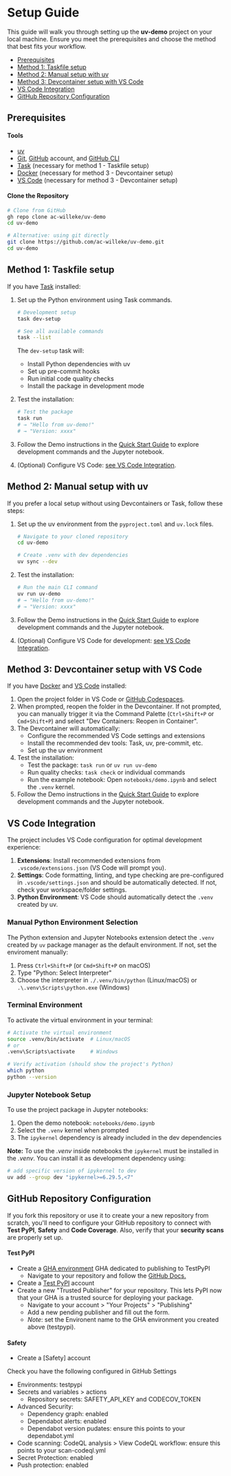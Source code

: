 # Setup Guide

<!--TODO:
[ ] review the whole guide
[ ] add a section for how to use this as a template for new projects.
-->

This guide will walk you through setting up the **uv-demo** project on your local machine. Ensure you meet the prerequisites and choose the method that best fits your workflow.

- [Prerequisites](#prerequisites)
- [Method 1: Taskfile setup](#method-1-taskfile-setup)
- [Method 2: Manual setup with uv](#method-2-manual-setup-with-uv)
- [Method 3: Devcontainer setup with VS Code](#method-3-devcontainer-setup-with-vs-code)
- [VS Code Integration](#vs-code-integration)
- [GitHub Repository Configuration](#github-repository-configuration)

## Prerequisites

#### Tools

- [uv](https://docs.astral.sh/uv/installation/)
- [Git](https://git-scm.com/), [GitHub](https://github.com/) account, and [GitHub CLI](https://cli.github.com/)
- [Task](https://taskfile.dev/installation/) (necessary for method 1 - Taskfile setup)
- [Docker](https://docs.docker.com/engine/install/) (necessary for method 3 - Devcontainer setup)
- [VS Code](https://code.visualstudio.com/) (necessary for method 3 - Devcontainer setup)

#### Clone the Repository

```bash
# Clone from GitHub
gh repo clone ac-willeke/uv-demo
cd uv-demo

# Alternative: using git directly
git clone https://github.com/ac-willeke/uv-demo.git
cd uv-demo
```

## Method 1: Taskfile setup

If you have [Task](https://taskfile.dev/installation/) installed:

1. Set up the Python environment using Task commands.

    ```bash
    # Development setup
    task dev-setup

    # See all available commands
    task --list
    ```

    The `dev-setup` task will:
    - Install Python dependencies with uv
    - Set up pre-commit hooks
    - Run initial code quality checks
    - Install the package in development mode

2. Test the installation:

    ```bash
    # Test the package
    task run
    # → "Hello from uv-demo!"
    # → "Version: xxxx"
    ```

3. Follow the Demo instructions in the [Quick Start Guide](./demo-quickstart.md) to explore development commands and the Jupyter notebook.

4. (Optional) Configure VS Code: [see VS Code Integration](#vs-code-integration).


## Method 2: Manual setup with uv

If you prefer a local setup without using Devcontainers or Task, follow these steps:

1. Set up the uv environment from the `pyproject.toml` and `uv.lock` files.

    ```bash
    # Navigate to your cloned repository
    cd uv-demo

    # Create .venv with dev dependencies
    uv sync --dev
    ```

2. Test the installation:

    ```bash
    # Run the main CLI command
    uv run uv-demo
    # → "Hello from uv-demo!"
    # → "Version: xxxx"
    ```

3. Follow the Demo instructions in the [Quick Start Guide](./demo-quickstart.md) to explore development commands and the Jupyter notebook.

4. (Optional) Configure VS Code for development: [see VS Code Integration](#vs-code-integration).

## Method 3: Devcontainer setup with VS Code

If you have [Docker](https://docs.docker.com/engine/install/) and [VS Code](https://code.visualstudio.com/) installed:

1. Open the project folder in VS Code or [GitHub Codespaces](https://docs.github.com/en/codespaces).
2. When prompted, reopen the folder in the Devcontainer. If not prompted, you can manually trigger it via the Command Palette (`Ctrl+Shift+P` or `Cmd+Shift+P`) and select "Dev Containers: Reopen in Container".
3. The Devcontainer will automatically:
   - Configure the recommended VS Code settings and extensions
   - Install the recommended dev tools: Task, uv, pre-commit, etc.
   - Set up the uv environment
4. Test the installation:
   - Test the package: `task run` or `uv run uv-demo`
   - Run quality checks: `task check` or individual commands
   - Run the example notebook: Open `notebooks/demo.ipynb` and select the `.venv` kernel.
5. Follow the Demo instructions in the [Quick Start Guide](./demo-quickstart.md) to explore development commands and the Jupyter notebook.


## VS Code Integration

The project includes VS Code configuration for optimal development experience:

1. **Extensions**: Install recommended extensions from `.vscode/extensions.json` (VS Code will prompt you).
2. **Settings**: Code formatting, linting, and type checking are pre-configured in `.vscode/settings.json` and should be automatically detected. If not, check your workspace/folder settings.
3. **Python Environment**: VS Code should automatically detect the `.venv` created by uv.


### Manual Python Environment Selection

The Python extension and Jupyter Notebooks extension detect the `.venv` created by `uv` package manager as the default environment. If not, set the enviroment manually:

1. Press `Ctrl+Shift+P` (or `Cmd+Shift+P` on macOS)
2. Type "Python: Select Interpreter"
3. Choose the interpreter in `./.venv/bin/python` (Linux/macOS) or `.\.venv\Scripts\python.exe` (Windows)

### Terminal Environment

To activate the virtual environment in your terminal:

```bash
# Activate the virtual environment
source .venv/bin/activate  # Linux/macOS
# or
.venv\Scripts\activate     # Windows

# Verify activation (should show the project's Python)
which python
python --version
```

### Jupyter Notebook Setup

To use the project package in Jupyter notebooks:

1. Open the demo notebook: `notebooks/demo.ipynb`
2. Select the `.venv` kernel when prompted
3. The `ipykernel` dependency is already included in the dev dependencies

**Note:** To use the *.venv* inside notebooks the `ipykernel` must be installed in the *.venv*. You can install it as development dependency using:

```bash
# add specific version of ipykernel to dev
uv add --group dev "ipykernel>=6.29.5,<7"
```

## GitHub Repository Configuration

If you fork this repository or use it to create your a new repository from scratch, you'll need to configure your GitHub repository to connect with **Test PyPI**, **Safety** and **Code Coverage**. Also, verify that your **security scans** are properly set up.

#### Test PyPI

- Create a [GHA environment](https://docs.github.com/en/actions/how-tos/deploy/configure-and-manage-deployments/manage-environments) GHA dedicated to publishing to TestPyPI
  - Navigate to your repository and follow the [GitHub Docs.](https://docs.github.com/en/actions/how-tos/deploy/configure-and-manage-deployments/manage-environments)
- Create a [Test PyPI](https://test.pypi.org/) account
- Create a new "Trusted Publisher" for your repository. This lets PyPI now that your GHA is a trusted source for deploying your package.
  - Navigate to your account > "Your Projects" > "Publishing"
  - Add a new pending publisher and fill out the form.
  - *Note*: set the Environent name to the GHA environment you created above (testpypi).

#### Safety

- Create a [Safety] account

Check you have the following configured in GitHub Settings
 - Environments: testpypi
 - Secrets and variables > actions
   - Repository secrets: SAFETY_API_KEY and CODECOV_TOKEN
 - Advanced Security:
   - Dependency graph: enabled
   - Dependabot alerts: enabled
   - Dependabot version pudates: ensure this points to your dependabot.yml
  - Code scanning: CodeQL analysis > View CodeQL workflow: ensure this points to your scan-codeql.yml
  - Secret Protection: enabled
  - Push protection: enabled
